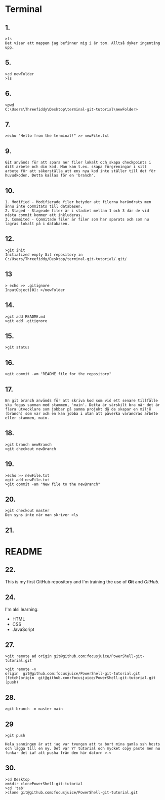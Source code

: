 # Terminal
## 1.

    >ls
    Det visar att mappen jag befinner mig i är tom. Alltså dyker ingenting upp.
## 5.

    >cd newFolder
    >ls
## 6.

    >pwd
    C:\Users\Threefiddy\Desktop\terminal-git-tutorial\newFolder>
## 7.

    >echo "Hello from the terminal!" >> newFile.txt
## 9.

    Git används för att spara ner filer lokalt och skapa checkpoints i ditt arbete och din kod. Man kan t.ex. skapa förgreningar i sitt arbete för att säkerställa att ens nya kod inte ställer till det för huvudkoden. Detta kallas för en 'branch'.
## 10.

    1. Modified - Modifierade filer betyder att filerna harändrats men ännu inte commitats till databasen.
    2. Staged - Stageade filer är i stadiet mellan 1 och 3 där de vid nästa commit kommer att inkluderas.
    3. Commited - Commitade filer är filer som har sparats och som nu lagras lokalt på i databasen.
## 12.

    >git init 
    Initialized empty Git repository in C:/Users/Threefiddy/Desktop/terminal-git-tutorial/.git/
## 13

    > echo >> .gitignore
    InputObject[0]: >/newFolder
## 14.

    >git add README.md
    >git add .gitignore
## 15.

    >git status
## 16.

    >git commit -am "README file for the repository"
## 17.

    En git branch används för att skriva kod som vid ett senare tillfälle ska fogas samman med stammen, 'main'. Detta är särskilt bra när det är flera utvecklare som jobbar på samma projekt då de skapar en miljö (branch) som var och en kan jobba i utan att påverka varandras arbete eller stammen, main.
## 18.

    >git branch newBranch
    >git checkout newBranch
## 19.

    >echo >> newFile.txt
    >git add newFile.txt
    >git commit -am "New file to the newBranch"
## 20.

    >git checkout master
    Den syns inte när man skriver >ls
## 21.
# README
## 22.

This is my first GitHub repository and I'm training the use of **Git** and *GitHub.*

## 24.

I'm alsi learning:
- HTML
- CSS
- JavaScript

## 27.

    >git remote ad origin git@github.com:focusjuice/PowerShell-git-tutorial.git

    >git remote -v
    origin  git@github.com:focusjuice/PowerShell-git-tutorial.git (fetch)origin  git@github.com:focusjuice/PowerShell-git-tutorial.git (push)
## 28.

    >git branch -m master main
## 29

    >git push

    Hela sanningen är att jag var tvungen att ta bort mina gamla ssh hosts och lägga till en ny. Det var YT tutorial och mycket copy paste men nu funkar det iaf att pusha från den här datorn >.<
## 30.

    >cd Desktop
    >mkdir clonePowerShell-git-tutorial
    >cd 'tab'
    >clone git@github.com:focusjuice/PowerShell-git-tutorial.git